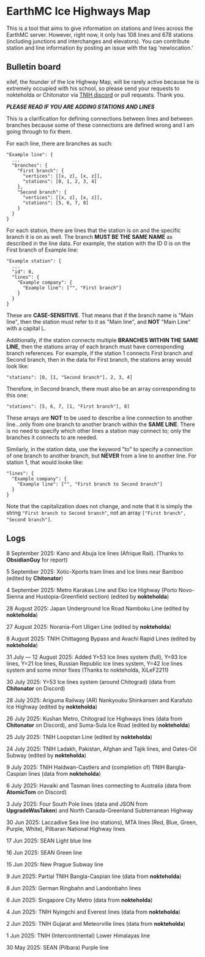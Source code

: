 # EarthMC Ice Highways Map

This is a tool that aims to give information on stations and lines across the EarthMC server. However, right now, 
it only has 108 lines and 678 stations (including junctions and interchanges and elevators). You can contribute station and line information by posting an issue with the tag 'newlocation.'

## Bulletin board

xilef, the founder of the Ice Highway Map, will be rarely active because he is extremely occupied with his school, so please send your requests to nokteholda or Chitonator via [TNIH discord](https://discord.gg/SK8r4Ce25U) or pull requests. Thank you.

***PLEASE READ IF YOU ARE ADDING STATIONS AND LINES***

This is a clarification for defining connections between lines and between branches because some of these connections are defined wrong and I am going through to fix them.

For each line, there are branches as such:
```
"Example line": {
  ...
  "branches": {
    "First branch": {
      "vertices": [[x, z], [x, z]],
      "stations": [0, 1, 2, 3, 4]
    },
    "Second branch": {
      "vertices": [[x, z], [x, z]],
      "stations": [5, 6, 7, 8]
    }
  }
}
```
For each station, there are lines that the station is on and the specific branch it is on as well. The branch **MUST BE THE SAME NAME** as described in the line data. For example, the station with the ID 0 is on the First branch of Example line:
```
"Example station": {
  ...
  "id": 0,
  "lines": {
    "Example company": {
      "Example line": ["", "First branch"]
    }
  }
}
```
These are **CASE-SENSITIVE**. That means that if the branch name is "Main line", then the station must refer to it as "Main line", and **NOT** "Main Line" with a capital L.

Additionally, if the station connects multiple **BRANCHES WITHIN THE SAME LINE**, then the stations array of each branch must have corresponding branch references. For example, if the station 1 connects First branch and Second branch, then in the data for First branch, the stations array would look like:

`"stations": [0, [1, "Second branch"], 2, 3, 4]`

Therefore, in Second branch, there must also be an array corresponding to this one:

`"stations": [5, 6, 7, [1, "First branch"], 8]`

These arrays are **NOT** to be used to describe a line connection to another line...only from one branch to another branch within the **SAME LINE**. There is no need to specify which other lines a station may connect to; only the branches it connects to are needed.

Similarly, in the station data, use the keyword "to" to specify a connection of one branch to another branch, but **NEVER** from a line to another line. For station 1, that would looke like:
```
"lines": {
  "Example company": {
    "Example line": ["", "First branch to Second branch"]
  }
}
```
Note that the capitalization does not change, and note that it is simply the string `"First branch to Second branch"`, not an array `["First branch", "Second branch"]`.

## Logs

8 September 2025: Kano and Abuja Ice lines (Afrique Rail). (Thanks to **ObsidianGuy** for report)

5 September 2025: Xotic-Xports tram lines and Ice lines near Bamboo (edited by **Chitonator**)

4 September 2025: Metro Karakas Line and Eko Ice Highway (Porto Novo-Sienna and Hustopia-Greenfield section) (edited by **nokteholda**)

28 August 2025: Japan Underground Ice Road Namboku Line (edited by **nokteholda**)

27 August 2025: Norania-Fort Uligan Line (edited by **nokteholda**)

8 August 2025: TNIH Chittagong Bypass and Avachi Rapid Lines (edited by **nokteholda**)

31 July — 12 August 2025: Added Y=53 Ice lines system (full), Y=93 Ice lines, Y=21 Ice lines, Russian Republic ice lines system, Y=42 Ice lines system and some minor fixes (Thanks to nokteholda, XiLeF2211)

30 July 2025: Y=53 Ice lines system (around Chitograd) (data from **Chitonator** on Discord)

28 July 2025: Ariguma Railway (AR) Nankyouku Shinkansen and Karafuto Ice Highway (edited by **nokteholda**)

26 July 2025: Kushan Metro, Chitograd Ice Highways lines (data from **Chitonator** on Discord), and Suma-Sula Ice Road (edited by **nokteholda**)

25 July 2025: TNIH Loopstan Line (edited by **nokteholda**)

24 July 2025: TNIH Ladakh, Pakistan, Afghan and Tajik lines, and Oates-Oil Subway (edited by **nokteholda**)

9 July 2025: TNIH Haldwan-Castlers and (completion of) TNIH Bangla-Caspian lines (data from **nokteholda**)

6 July 2025: Havaiki and Tasman lines connecting to Australia (data from **AtomicTom** on Discord)

3 July 2025: Four South Pole lines (data and JSON from **UpgradeWasTaken**) and North Canada-Greenland Subterranean Highway

30 Jun 2025: Laccadive Sea line (no stations), MTA lines (Red, Blue, Green, Purple, White), Pilbaran National Highway lines

17 Jun 2025: SEAN Light blue line

16 Jun 2025: SEAN Green line

15 Jun 2025: New Prague Subway line

9 Jun 2025: Partial TNIH Bangla-Caspian line (data from **nokteholda**)

8 Jun 2025: German Ringbahn and Landonbahn lines

6 Jun 2025: Singapore City Metro (data from **nokteholda**)

4 Jun 2025: TNIH Nyingchi and Everest lines (data from **nokteholda**)

2 Jun 2025: TNIH Gujarat and Meteorville lines (data from **nokteholda**)

1 Jun 2025: TNIH (Intercontinental) Lower Himalayas line

30 May 2025: SEAN (Pilbara) Purple line
